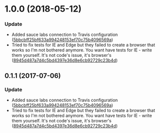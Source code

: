 <a name="1.0.0"></a>
# 1.0.0 (2018-05-12)


### Update

* Added sauce labs connection to Travis configuration ([5bbcbff25bf633a994248153ef70c75b4096569a](https://github.com/advanced-rest-client/url-history-saver/commit/5bbcbff25bf633a994248153ef70c75b4096569a))
* Tried to fix tests for IE and Edge but they failed to create a browser that works so I'm not bothered anymore. You want have tests for IE - write them yourself. It's not code's issue, it's browser's ([8945d487a7d4c5bd4397e36d8e6cb92729c23b4d](https://github.com/advanced-rest-client/url-history-saver/commit/8945d487a7d4c5bd4397e36d8e6cb92729c23b4d))



<a name="0.1.1"></a>
## 0.1.1 (2017-07-06)


### Update

* Added sauce labs connection to Travis configuration ([5bbcbff25bf633a994248153ef70c75b4096569a](https://github.com/advanced-rest-client/url-history-saver/commit/5bbcbff25bf633a994248153ef70c75b4096569a))
* Tried to fix tests for IE and Edge but they failed to create a browser that works so I'm not bothered anymore. You want have tests for IE - write them yourself. It's not code's issue, it's browser's ([8945d487a7d4c5bd4397e36d8e6cb92729c23b4d](https://github.com/advanced-rest-client/url-history-saver/commit/8945d487a7d4c5bd4397e36d8e6cb92729c23b4d))



